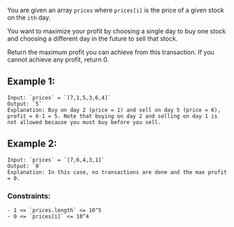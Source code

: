 You are given an array `prices` where `prices[i]` is the price of a given stock on the `ith` day.

You want to maximize your profit by choosing a single day to buy one stock and choosing a different day in the future to sell that stock.

Return the maximum profit you can achieve from this transaction. If you cannot achieve any profit, return 0.

## Example 1:
```
Input: `prices` = `[7,1,5,3,6,4]`
Output: `5`
Explanation: Buy on day 2 (price = 1) and sell on day 5 (price = 6), profit = 6-1 = 5. Note that buying on day 2 and selling on day 1 is not allowed because you must buy before you sell.
```
## Example 2:
```
Input: `prices` = `[7,6,4,3,1]`
Output: `0`
Explanation: In this case, no transactions are done and the max profit = 0.
```

### Constraints:
```
- 1 <= `prices.length` <= 10^5
- 0 <= `prices[i]` <= 10^4
